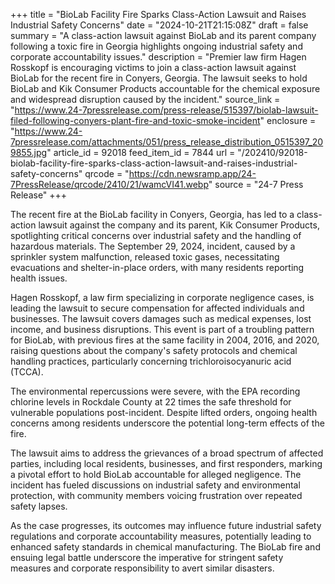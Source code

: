 +++
title = "BioLab Facility Fire Sparks Class-Action Lawsuit and Raises Industrial Safety Concerns"
date = "2024-10-21T21:15:08Z"
draft = false
summary = "A class-action lawsuit against BioLab and its parent company following a toxic fire in Georgia highlights ongoing industrial safety and corporate accountability issues."
description = "Premier law firm Hagen Rosskopf is encouraging victims to join a class-action lawsuit against BioLab for the recent fire in Conyers, Georgia. The lawsuit seeks to hold BioLab and Kik Consumer Products accountable for the chemical exposure and widespread disruption caused by the incident."
source_link = "https://www.24-7pressrelease.com/press-release/515397/biolab-lawsuit-filed-following-conyers-plant-fire-and-toxic-smoke-incident"
enclosure = "https://www.24-7pressrelease.com/attachments/051/press_release_distribution_0515397_209855.jpg"
article_id = 92018
feed_item_id = 7844
url = "/202410/92018-biolab-facility-fire-sparks-class-action-lawsuit-and-raises-industrial-safety-concerns"
qrcode = "https://cdn.newsramp.app/24-7PressRelease/qrcode/2410/21/wamcVI41.webp"
source = "24-7 Press Release"
+++

<p>The recent fire at the BioLab facility in Conyers, Georgia, has led to a class-action lawsuit against the company and its parent, Kik Consumer Products, spotlighting critical concerns over industrial safety and the handling of hazardous materials. The September 29, 2024, incident, caused by a sprinkler system malfunction, released toxic gases, necessitating evacuations and shelter-in-place orders, with many residents reporting health issues.</p><p>Hagen Rosskopf, a law firm specializing in corporate negligence cases, is leading the lawsuit to secure compensation for affected individuals and businesses. The lawsuit covers damages such as medical expenses, lost income, and business disruptions. This event is part of a troubling pattern for BioLab, with previous fires at the same facility in 2004, 2016, and 2020, raising questions about the company's safety protocols and chemical handling practices, particularly concerning trichloroisocyanuric acid (TCCA).</p><p>The environmental repercussions were severe, with the EPA recording chlorine levels in Rockdale County at 22 times the safe threshold for vulnerable populations post-incident. Despite lifted orders, ongoing health concerns among residents underscore the potential long-term effects of the fire.</p><p>The lawsuit aims to address the grievances of a broad spectrum of affected parties, including local residents, businesses, and first responders, marking a pivotal effort to hold BioLab accountable for alleged negligence. The incident has fueled discussions on industrial safety and environmental protection, with community members voicing frustration over repeated safety lapses.</p><p>As the case progresses, its outcomes may influence future industrial safety regulations and corporate accountability measures, potentially leading to enhanced safety standards in chemical manufacturing. The BioLab fire and ensuing legal battle underscore the imperative for stringent safety measures and corporate responsibility to avert similar disasters.</p>